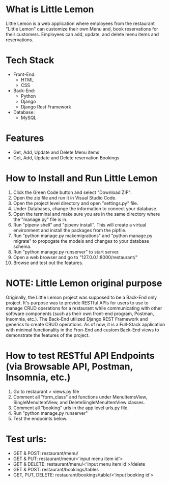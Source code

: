 # What is Little Lemon
Little Lemon is a web application where employees from the restaurant "Little Lemon" can customize their own Menu and, book reservations for their customers. Employees can add, update, and delete menu items and reservations.

# Tech Stack
* Front-End:
    * HTML
    * CSS
* Back-End:
    * Python
    * Django
    * Django Rest Framework
* Database:
    * MySQL

# Features
* Get, Add, Update and Delete Menu items
* Get, Add, Update and Delete reservation Bookings

# How to Install and Run Little Lemon
1. Click the Green Code button and select "Download ZIP".
2. Open the zip file and run it in Visual Studio Code.
3. Open the project level directory and open "settings.py" file.
4. Under Databases, change the information to connect your database.
5. Open the terminal and make sure you are in the same directory where the "manage.py" file is in.
6. Run "pipenv shell" and "pipenv install". This will create a virtual environment and install the packages from the pipfile.
7. Run "python manage.py makemigrations" and "python manage.py migrate" to propogate the models and changes to your database schema.
8. Run "python manage.py runserver" to start server.
9. Open a web browser and go to "127.0.0.1:8000/restaurant/"
10. Browse and test out the features.

# NOTE: Little Lemon original purpose
Originally, the Little Lemon project was supposed to be a Back-End only project. It's purpose was to provide RESTful APIs for users to use to manage CRUD operations for a restaurant while communicating with other software components (such as their own front-end program, Postman, Insomnia, etc.). The Back-End utilized Django REST Framework and generics to create CRUD operations. As of now, it is a Full-Stack application with minimal functionality in the Fron-End and custom Back-End views to demonstrate the features of the project. 

# How to test RESTful API Endpoints (via Browsable API, Postman, Insomnia, etc.)
1. Go to restaurant > views.py file
2. Comment all "form_class" and functions under MenuItemsView, SingleMenuItemView, and DeleteSingleMenuItemView classes.
3. Comment all "booking" urls in the app level urls.py file.
4. Run "python manage.py runserver"
5. Test the endpoints below.

# Test urls:
* GET & POST: restaurant/menu/
* GET & PUT: restaurant/menu/<'input menu item id'>
* GET & DELETE: restaurant/menu/<'input menu item id'>/delete
* GET & POST: restaurant/bookings/tables
* GET, PUT, DELETE: restaurant/bookings/table/<'input booking id'>